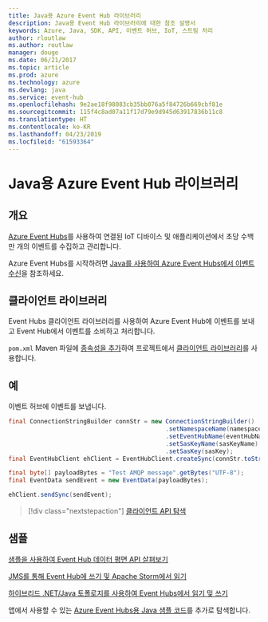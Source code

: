 ```yaml
---
title: Java용 Azure Event Hub 라이브러리
description: Java용 Event Hub 라이브러리에 대한 참조 설명서
keywords: Azure, Java, SDK, API, 이벤트 허브, IoT, 스트림 처리
author: rloutlaw
ms.author: routlaw
manager: douge
ms.date: 06/21/2017
ms.topic: article
ms.prod: azure
ms.technology: azure
ms.devlang: java
ms.service: event-hub
ms.openlocfilehash: 9e2ae18f98083cb35bb076a5f84726b669cbf81e
ms.sourcegitcommit: 115f4c8ad07a11f17d79e9d945d63917836b11c8
ms.translationtype: HT
ms.contentlocale: ko-KR
ms.lasthandoff: 04/23/2019
ms.locfileid: "61593364"
---
```

# <a name="azure-event-hub-libraries-for-java"></a>Java용 Azure Event Hub 라이브러리

## <a name="overview"></a>개요

[Azure Event Hubs](/azure/event-hubs/event-hubs-what-is-event-hubs)를 사용하여 연결된 IoT 디바이스 및 애플리케이션에서 초당 수백만 개의 이벤트를 수집하고 관리합니다.

Azure Event Hubs를 시작하려면 [Java를 사용하여 Azure Event Hubs에서 이벤트 수신](/azure/event-hubs/event-hubs-java-get-started-receive-eph)을 참조하세요.


## <a name="client-library"></a>클라이언트 라이브러리

Event Hubs 클라이언트 라이브러리를 사용하여 Azure Event Hub에 이벤트를 보내고 Event Hub에서 이벤트를 소비하고 처리합니다.

`pom.xml` Maven 파일에 [종속성을 추가](https://maven.apache.org/guides/getting-started/index.html#How_do_I_use_external_dependencies)하여 프로젝트에서 [클라이언트 라이브러리](https://mvnrepository.com/artifact/com.microsoft.azure/azure-eventhubs)를 사용합니다.
 

## <a name="example"></a>예

이벤트 허브에 이벤트를 보냅니다.

```java
final ConnectionStringBuilder connStr = new ConnectionStringBuilder()
                                            .setNamespaceName(namespaceName)
                                            .setEventHubName(eventHubName)
                                            .setSasKeyName(sasKeyName)
                                            .setSasKey(sasKey);
final EventHubClient ehClient = EventHubClient.createSync(connStr.toString());

final byte[] payloadBytes = "Test AMQP message".getBytes("UTF-8");
final EventData sendEvent = new EventData(payloadBytes);

ehClient.sendSync(sendEvent);
```


> [!div class="nextstepaction"]
> [클라이언트 API 탐색](/java/api/overview/azure/eventhubs/client)



## <a name="samples"></a>샘플

[샘플을 사용하여 Event Hub 데이터 평면 API 살펴보기][1]

[JMS를 통해 Event Hub에 쓰기 및 Apache Storm에서 읽기][2]

[하이브리드 .NET/Java 토폴로지를 사용하여 Event Hubs에서 읽기 및 쓰기][3] 

[1]: https://github.com/Azure/azure-event-hubs/tree/master/samples/Java
[2]: https://github.com/Azure-Samples/event-hubs-java-storm-sender-jms-receiver
[3]: https://github.com/Azure-Samples/hdinsight-dotnet-java-storm-eventhub

앱에서 사용할 수 있는 [Azure Event Hubs용 Java 샘플 코드](https://azure.microsoft.com/resources/samples/?platform=java&term=event)를 추가로 탐색합니다.

